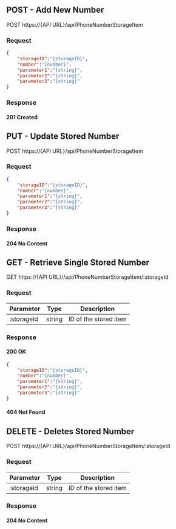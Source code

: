 ## POST - Add New Number

POST https://{API URL}/api/PhoneNumberStorageItem

### Request


```json
{
    "storageID":"{storageID}",
    "number":"{number}",
    "parameter1":"{string}",
    "parameter2":"{string}",
    "parameter3":"{string}"
}
```


### Response

#### 201 Created


## PUT - Update Stored Number

POST https://{API URL}/api/PhoneNumberStorageItem

### Request


```json
{
    "storageID":"{storageID}",
    "number":"{number}",
    "parameter1":"{string}",
    "parameter2":"{string}",
    "parameter3":"{string}"
}
```

### Response

#### 204 No Content


## GET - Retrieve Single Stored Number

GET https://{API URL}//api/PhoneNumberStorageItem/:storageId


### Request

| Parameter | Type  | Description |
| -------- | -------- | -------- |
| :storageId     | string     | ID of the stored item   |


### Response

#### 200 OK

```json
{
    "storageID":"{storageID}",
    "number":"{number}",
    "parameter1":"{string}",
    "parameter2":"{string}",
    "parameter3":"{string}"
}
```

#### 404 Not Found

## DELETE - Deletes Stored Number

POST https://{API URL}/api/PhoneNumberStorageItem/:storageId


### Request

| Parameter | Type  | Description |
| -------- | -------- | -------- |
| :storageId     | string     | ID of the stored item   |


### Response

#### 204 No Content